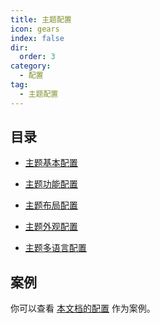 ```yaml
---
title: 主题配置
icon: gears
index: false
dir:
  order: 3
category:
  - 配置
tag:
  - 主题配置
---
```


## 目录

- [主题基本配置](basic.md)

- [主题功能配置](feature.md)

- [主题布局配置](layout.md)

- [主题外观配置](appearance.md)

- [主题多语言配置](i18n.md)

## 案例

你可以查看 [本文档的配置][docs-config] 作为案例。

[docs-config]: https://github.com/vuepress-theme-hope/vuepress-theme-hope/blob/main/docs/theme/src/.vuepress/theme.ts
